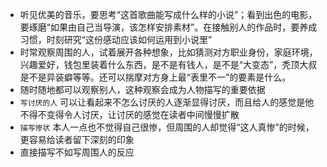 - 听见优美的音乐，要思考“这首歌曲能写成什么样的小说”；看到出色的电影，要琢磨“如果由自己当导演，该怎样安排素材”。在接触别人的作品时，要养成习惯，时刻研究“这份感动应该如何运用到小说里”
- 时常观察周围的人，试着展开各种想象，比如猜测对方职业身份，家庭环境，兴趣爱好，钱包里装着什么东西，是不是有钱人，是不是“大变态”，秃顶大叔是不是异装癖等等。还可以揣摩对方身上最“表里不一”的要素是什么。
- 随时随地都可以观察别人，这种观察会成为人物描写的重要依据
- `写讨厌的人` 可以让看起来不怎么讨厌的人逐渐显得讨厌，而且给人的感觉是他不得不变得令人讨厌，让讨厌的感觉在读者中间慢慢扩散
- `描写惨状` 本人一点也不觉得自己很惨，但周围的人却觉得“这人真惨”的时候，更容易给读者留下深刻的印象
- 直接描写不如写周围人的反应